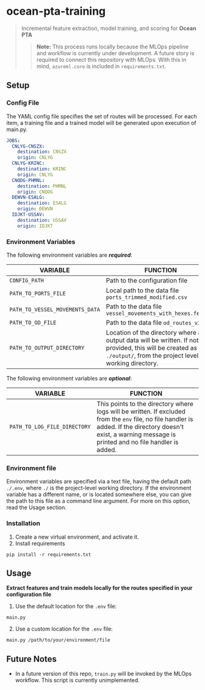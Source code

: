 # ocean-pta-training
> Incremental feature extraction, model training, and scoring for **Ocean PTA**
>
>> **Note:** This process runs locally because the MLOps pipeline and workflow is currently under development.
>> A future story is required to connect this repository with MLOps. With this in mind, `azureml.core` is
>> included in `requirements.txt`.

## Setup

### Config File

The YAML config file specifies the set of routes will be processed. For each item, a training file and a trained model
will be generated upon execution of main.py.

```yaml
JOBS:
  CNLYG-CNSZX:
    destination: CNSZX
    origin: CNLYG
  CNLYG-KRINC:
    destination: KRINC
    origin: CNLYG
  CNQDG-PHMNL:
    destination: PHMNL
    origin: CNQDG
  DEWVN-ESALG:
    destination: ESALG
    origin: DEWVN
  IDJKT-USSAV:
    destination: USSAV
    origin: IDJKT
```

### Environment Variables

The following environment variables are ***required***:

| VARIABLE                        | FUNCTION                                                    |
|---------------------------------|-------------------------------------------------------------|
| `CONFIG_PATH`                   | Path to the configuration file                              |
| `PATH_TO_PORTS_FILE`            | Local path to the data file `ports_trimmed_modified.csv`    |
| `PATH_TO_VESSEL_MOVEMENTS_DATA` | Path to the data file `vessel_movements_with_hexes.feather` |
| `PATH_TO_OD_FILE`               | Path to the data file `od_routes_v2.csv`                    |
|`PATH_TO_OUTPUT_DIRECTORY`       | Location of the directory where all output data will be written. If not provided, this will be created as `./output/`, from the project level working directory. |

The following environment variables are ***optional***:

| VARIABLE           | FUNCTION                       |
|--------------------|--------------------------------|
| `PATH_TO_LOG_FILE_DIRECTORY` | This points to the directory where logs will be written. If excluded from the `env` file, no file handler is added. If the directory doesn't exist, a warning message is printed and no file handler is added. |

### Environment file

Environment variables are specified via a text file, having the default path `./.env`, where `./` is the
project-level working directory. If the environment variable has a different name, or is located somewhere else,
you can give the path to this file as a command line argument. For more on this option, read the Usage section.

### Installation

1. Create a new virtual environment, and activate it.
2. Install requirements
```
pip install -r requirements.txt
```

## Usage

**Extract features and train models locally for the routes specified in your configuration file**

1. Use  the default location for the `.env` file:

```
main.py
```

2. Use a custom location for the `.env` file:

```
main.py /path/to/your/environment/file
```

## Future Notes

* In a future version of this repo, `train.py` will be invoked by the MLOps workflow.
  This script is currently unimplemented.